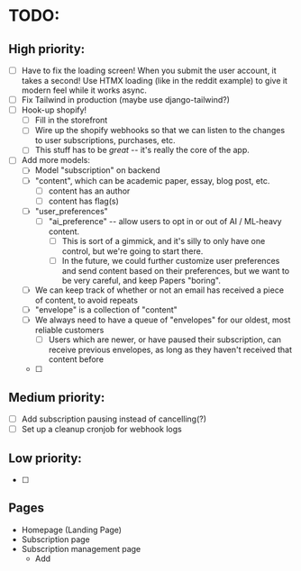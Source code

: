 # TODO:

## High priority:
- [ ] Have to fix the loading screen! When you submit the user account, it takes a second! Use HTMX loading (like in the reddit example) to give it modern feel while it works async.
- [ ] Fix Tailwind in production (maybe use django-tailwind?)
- [ ] Hook-up shopify!
  - [ ] Fill in the storefront
  - [ ] Wire up the shopify webhooks so that we can listen to the changes to user subscriptions, purchases, etc.
  - [ ] This stuff has to be *great* -- it's really the core of the app.
- [ ] Add more models:
  - [ ] Model "subscription" on backend
  - [ ] "content", which can be academic paper, essay, blog post, etc.
    - [ ] content has an author
    - [ ] content has flag(s)
  - [ ] "user_preferences"
    - [ ] "ai_preference" -- allow users to opt in or out of AI / ML-heavy content.
      - [ ] This is sort of a gimmick, and it's silly to only have one control, but we're going to start there.
      - [ ] In the future, we could further customize user preferences and send content based on their preferences, but we want to be very careful, and keep Papers "boring".
  - [ ] We can keep track of whether or not an email has received a piece of content, to avoid repeats
  - [ ] "envelope" is a collection of "content"
  - [ ] We always need to have a queue of "envelopes" for our oldest, most reliable customers
    - [ ] Users which are newer, or have paused their subscription, can receive previous envelopes, as long as they haven't received that content before
  - [ ] 

## Medium priority:
- [ ] Add subscription pausing instead of cancelling(?)
- [ ] Set up a cleanup cronjob for webhook logs

## Low priority:
- [ ]


## Pages
- Homepage (Landing Page)
- Subscription page
- Subscription management page
  - Add